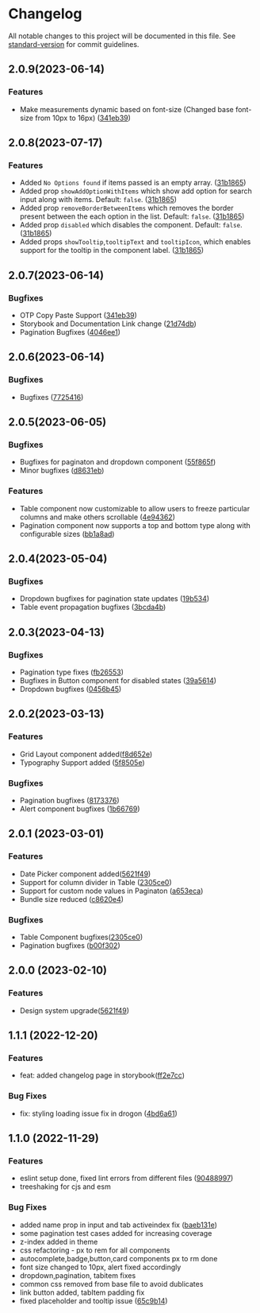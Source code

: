 # Changelog

All notable changes to this project will be documented in this file. See [standard-version](https://github.com/conventional-changelog/standard-version) for commit guidelines.

## 2.0.9(2023-06-14)

### Features

- Make measurements dynamic based on font-size (Changed base font-size from 10px to 16px) ([341eb39](https://github.com/gofynd/nitrozen-react/pull/102))

## 2.0.8(2023-07-17)

### Features

- Added `No Options found` if items passed is an empty array. ([31b1865](https://github.com/gofynd/nitrozen-react/pull/100))
- Added prop `showAddOptionWithItems` which show add option for search input along with items. Default: `false`. ([31b1865](https://github.com/gofynd/nitrozen-react/pull/100))
- Added prop `removeBorderBetweenItems` which removes the border present between the each option in the list. Default: `false`. ([31b1865](https://github.com/gofynd/nitrozen-react/pull/100))
- Added prop `disabled` which disables the component. Default: `false`. ([31b1865](https://github.com/gofynd/nitrozen-react/pull/100))
- Added props `showTooltip`,`tooltipText` and `tooltipIcon`, which enables support for the tooltip in the component label. ([31b1865](https://github.com/gofynd/nitrozen-react/pull/100))

## 2.0.7(2023-06-14)

### Bugfixes

- OTP Copy Paste Support ([341eb39](https://github.com/gofynd/nitrozen-react/pull/96))
- Storybook and Documentation Link change ([21d74db](https://github.com/gofynd/nitrozen-react/pull/96))
- Pagination Bugfixes ([4046ee1](https://github.com/gofynd/nitrozen-react/pull/97))

## 2.0.6(2023-06-14)

### Bugfixes

- Bugfixes ([7725416](https://github.com/gofynd/nitrozen-react/pull/92))

## 2.0.5(2023-06-05)

### Bugfixes

- Bugfixes for paginaton and dropdown component ([55f865f](https://github.com/gofynd/nitrozen-react/pull/86))
- Minor bugfixes ([d8631eb](https://github.com/gofynd/nitrozen-react/pull/90))

### Features

- Table component now customizable to allow users to freeze particular columns and make others scrollable ([4e94362](https://github.com/gofynd/nitrozen-react/pull/87))
- Pagination component now supports a top and bottom type along with configurable sizes ([bb1a8ad](https://github.com/gofynd/nitrozen-react/pull/89))

## 2.0.4(2023-05-04)

### Bugfixes

- Dropdown bugfixes for pagination state updates ([19b534](https://github.com/gofynd/nitrozen-react/pull/83))
- Table event propagation bugfixes ([3bcda4b](https://github.com/gofynd/nitrozen-react/pull/82))

## 2.0.3(2023-04-13)

### Bugfixes

- Pagination type fixes ([fb26553](https://github.com/gofynd/nitrozen-react/pull/74))
- Bugfixes in Button component for disabled states ([39a5614](https://github.com/gofynd/nitrozen-react/pull/75))
- Dropdown bugfixes ([0456b45](https://github.com/gofynd/nitrozen-react/pull/77))

## 2.0.2(2023-03-13)

### Features

- Grid Layout component added([f8d652e](https://github.com/gofynd/nitrozen-react/pull/69))
- Typography Support added ([5f8505e](https://github.com/gofynd/nitrozen-react/pull/67))

### Bugfixes

- Pagination bugfixes ([8173376](https://github.com/gofynd/nitrozen-react/pull/68))
- Alert component bugfixes ([1b66769](https://github.com/gofynd/nitrozen-react/pull/71))

## 2.0.1 (2023-03-01)

### Features

- Date Picker component added([5621f49](https://github.com/gofynd/nitrozen-react/pull/54))
- Support for column divider in Table ([2305ce0](https://github.com/gofynd/nitrozen-react/pull/62))
- Support for custom node values in Paginaton ([a653eca](https://github.com/gofynd/nitrozen-react/pull/65))
- Bundle size reduced ([c8620e4](https://github.com/gofynd/nitrozen-react/pull/61))

### Bugfixes

- Table Component bugfixes([2305ce0](https://github.com/gofynd/nitrozen-react/pull/62))
- Pagination bugfixes ([b00f302](https://github.com/gofynd/nitrozen-react/pull/63))

## 2.0.0 (2023-02-10)

### Features

- Design system upgrade([5621f49](https://github.com/gofynd/nitrozen-react/pull/54))

## 1.1.1 (2022-12-20)

### Features

- feat: added changelog page in storybook([ff2e7cc](https://github.com/gofynd/nitrozen-react/pull/4/commits/ff2e7cca321eb84551a1a0ca43b6eaafa42abdea))

### Bug Fixes

- fix: styling loading issue fix in drogon ([4bd6a61](https://github.com/gofynd/nitrozen-react/pull/4/commits/4bd6a6140c18dbc41e34803b4a2cc033a131b312))

## 1.1.0 (2022-11-29)

### Features

- eslint setup done, fixed lint errors from different files ([90488997](https://gitlab.com/fynd/ops-engg/frontend/nitrozen-react/-/merge_requests/79/commits))
- treeshaking for cjs and esm

### Bug Fixes

- added name prop in input and tab activeindex fix ([baeb131e](https://gitlab.com/fynd/ops-engg/frontend/nitrozen-react/-/merge_requests/81/diffs?commit_id=baeb131e3eec506913b66339e2b4111c73824432))
- some pagination test cases added for increasing coverage
- z-index added in theme
- css refactoring - px to rem for all components
- autocomplete,badge,button,card components px to rm done
- font size changed to 10px, alert fixed accordingly
- dropdown,pagination, tabitem fixes
- common css removed from base file to avoid dublicates
- link button added, tabItem padding fix
- fixed placeholder and tooltip issue ([65c9b14](https://gitlab.com/fynd/ops-engg/frontend/nitrozen-react/commit/65c9b146a3699965dc35eedcd61b0109fabcde62))

